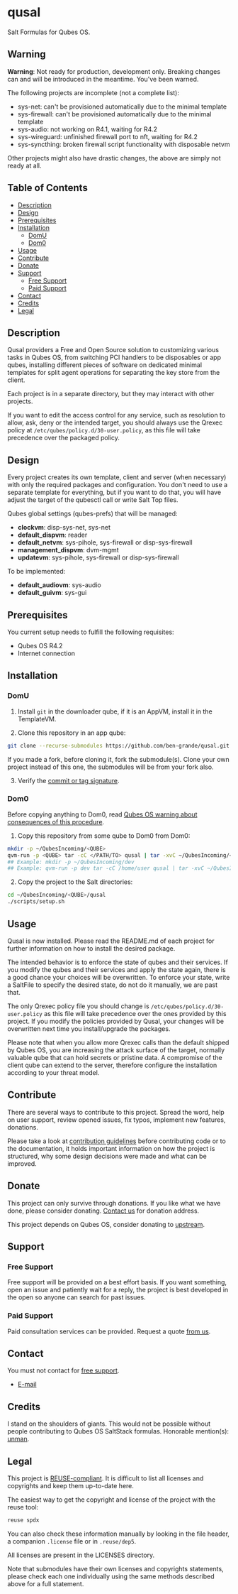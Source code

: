 # qusal

Salt Formulas for Qubes OS.

## Warning

**Warning**: Not ready for production, development only. Breaking changes can
and will be introduced in the meantime. You've been warned.

The following projects are incomplete (not a complete list):

- sys-net: can't be provisioned automatically due to the minimal template
- sys-firewall: can't be provisioned automatically due to the minimal template
- sys-audio: not working on R4.1, waiting for R4.2
- sys-wireguard: unfinished firewall port to nft, waiting for R4.2
- sys-syncthing: broken firewall script functionality with disposable netvm

Other projects might also have drastic changes, the above are simply not ready
at all.

## Table of Contents

* [Description](#description)
* [Design](#design)
* [Prerequisites](#prerequisites)
* [Installation](#installation)
  * [DomU](#domu)
  * [Dom0](#dom0)
* [Usage](#usage)
* [Contribute](#contribute)
* [Donate](#donate)
* [Support](#support)
  * [Free Support](#free-support)
  * [Paid Support](#paid-support)
* [Contact](#contact)
* [Credits](#credits)
* [Legal](#legal)

## Description

Qusal providers a Free and Open Source solution to customizing various tasks
in Qubes OS, from switching PCI handlers to be disposables or app qubes,
installing different pieces of software on dedicated minimal templates for
split agent operations for separating the key store from the client.

Each project is in a separate directory, but they may interact with other
projects.

If you want to edit the access control for any service, such as resolution to
allow, ask, deny or the intended target, you should always use the Qrexec
policy at `/etc/qubes/policy.d/30-user.policy`, as this file will take
precedence over the packaged policy.

## Design

Every project creates its own template, client and server (when necessary)
with only the required packages and configuration. You don't need to use a
separate template for everything, but if you want to do that, you will have
adjust the target of the qubesctl call or write Salt Top files.

Qubes global settings (qubes-prefs) that will be managed:

- **clockvm**: disp-sys-net, sys-net
- **default_dispvm**: reader
- **default_netvm**: sys-pihole, sys-firewall or disp-sys-firewall
- **management_dispvm**: dvm-mgmt
- **updatevm**: sys-pihole, sys-firewall or disp-sys-firewall

To be implemented:
- **default_audiovm**: sys-audio
- **default_guivm**: sys-gui

## Prerequisites

You current setup needs to fulfill the following requisites:

- Qubes OS R4.2
- Internet connection

## Installation

### DomU

1. Install `git` in the downloader qube, if it is an AppVM, install it in the
TemplateVM.

2. Clone this repository in an app qube:
```sh
git clone --recurse-submodules https://github.com/ben-grande/qusal.git
```
If you made a fork, before cloning it, fork the submodule(s). Clone your own
project instead of this one, the submodules will be from your fork also.

3. Verify the [commit or tag signature](https://www.qubes-os.org/security/verifying-signatures/#how-to-verify-signatures-on-git-repository-tags-and-commits).

### Dom0

Before copying anything to Dom0, read [Qubes OS warning about consequences of
this procedure](https://www.qubes-os.org/doc/how-to-copy-from-dom0/#copying-to-dom0).

1. Copy this repository from some qube to Dom0 from Dom0:
```sh
mkdir -p ~/QubesIncoming/<QUBE>
qvm-run -p <QUBE> tar -cC </PATH/TO> qusal | tar -xvC ~/QubesIncoming/<QUBE> qusal
## Example: mkdir -p ~/QubesIncoming/dev
## Example: qvm-run -p dev tar -cC /home/user qusal | tar -xvC ~/QubesIncoming/dev qusal
```

2. Copy the project to the Salt directories:
```sh
cd ~/QubesIncoming/<QUBE>/qusal
./scripts/setup.sh
```

## Usage

Qusal is now installed. Please read the README.md of each project for further
information on how to install the desired package.

The intended behavior is to enforce the state of qubes and their services. If
you modify the qubes and their services and apply the state again, there is a
good chance your choices will be overwritten. To enforce your state, write a
SaltFile to specify the desired state, do not do it manually, we are past
that.

The only Qrexec policy file you should change is
`/etc/qubes/policy.d/30-user.policy` as this file will take precedence over
the ones provided by this project. If you modify the policies provided by
Qusal, your changes will be overwritten next time you install/upgrade the
packages.

Please note that when you allow more Qrexec calls than the default shipped by
Qubes OS, you are increasing the attack surface of the target, normally
valuable qube that can hold secrets or pristine data. A compromise of the
client qube can extend to the server, therefore configure the installation
according to your threat model.

## Contribute

There are several ways to contribute to this project. Spread the word, help on
user support, review opened issues, fix typos, implement new features,
donations.

Please take a look at [contribution guidelines](CONTRIBUTING.md) before
contributing code or to the documentation, it holds important information on
how the project is structured, why some design decisions were made and what
can be improved.

## Donate

This project can only survive through donations. If you like what we have
done, please consider donating. [Contact us](#contact) for donation address.

This project depends on Qubes OS, consider donating to
[upstream](https://qubes-os.org/donate/).

## Support

### Free Support

Free support will be provided on a best effort basis. If you want something,
open an issue and patiently wait for a reply, the project is best developed in
the open so anyone can search for past issues.

### Paid Support

Paid consultation services can be provided.
Request a quote [from us](#contact).

## Contact

You must not contact for [free support](#free-support).

- [E-mail](https://github.com/ben-grande/ben-grande)

## Credits

I stand on the shoulders of giants. This would not be possible without people
contributing to Qubes OS SaltStack formulas. Honorable mention(s):
[unman](https://github.com/unman).

## Legal

This project is [REUSE-compliant](https://reuse.software). It is difficult to
list all licenses and copyrights and keep them up-to-date here.

The easiest way to get the copyright and license of the project with the reuse
tool:
```sh
reuse spdx
```

You can also check these information manually by looking in the file header,
a companion `.license` file or in `.reuse/dep5`.

All licenses are present in the LICENSES directory.

Note that submodules have their own licenses and copyrights statements, please
check each one individually using the same methods described above for a full
statement.
